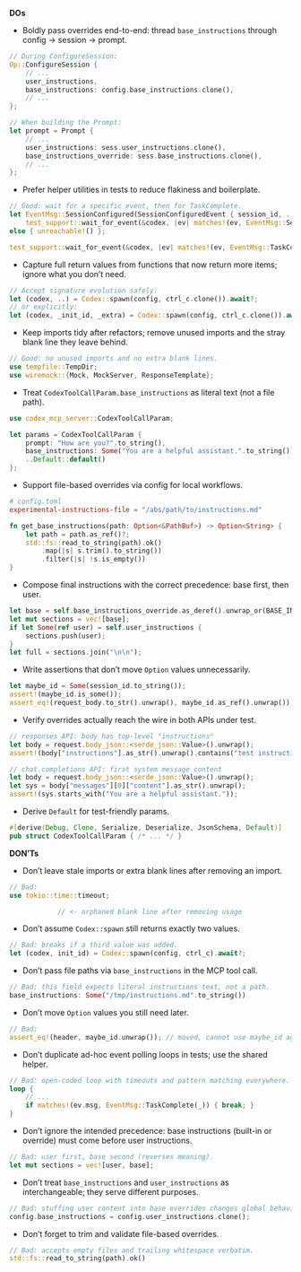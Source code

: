 **DOs**
- Boldly pass overrides end-to-end: thread `base_instructions` through config → session → prompt.
```rust
// During ConfigureSession:
Op::ConfigureSession {
    // ...
    user_instructions,
    base_instructions: config.base_instructions.clone(),
    // ...
};

// When building the Prompt:
let prompt = Prompt {
    // ...
    user_instructions: sess.user_instructions.clone(),
    base_instructions_override: sess.base_instructions.clone(),
    // ...
};
```

- Prefer helper utilities in tests to reduce flakiness and boilerplate.
```rust
// Good: wait for a specific event, then for TaskComplete.
let EventMsg::SessionConfigured(SessionConfiguredEvent { session_id, .. }) =
    test_support::wait_for_event(&codex, |ev| matches!(ev, EventMsg::SessionConfigured(_))).await
else { unreachable!() };

test_support::wait_for_event(&codex, |ev| matches!(ev, EventMsg::TaskComplete(_))).await;
```

- Capture full return values from functions that now return more items; ignore what you don’t need.
```rust
// Accept signature evolution safely:
let (codex, ..) = Codex::spawn(config, ctrl_c.clone()).await?;
// or explicitly:
let (codex, _init_id, _extra) = Codex::spawn(config, ctrl_c.clone()).await?;
```

- Keep imports tidy after refactors; remove unused imports and the stray blank line they leave behind.
```rust
// Good: no unused imports and no extra blank lines.
use tempfile::TempDir;
use wiremock::{Mock, MockServer, ResponseTemplate};
```

- Treat `CodexToolCallParam.base_instructions` as literal text (not a file path).
```rust
use codex_mcp_server::CodexToolCallParam;

let params = CodexToolCallParam {
    prompt: "How are you?".to_string(),
    base_instructions: Some("You are a helpful assistant.".to_string()),
    ..Default::default()
};
```

- Support file-based overrides via config for local workflows.
```toml
# config.toml
experimental-instructions-file = "/abs/path/to/instructions.md"
```
```rust
fn get_base_instructions(path: Option<&PathBuf>) -> Option<String> {
    let path = path.as_ref()?;
    std::fs::read_to_string(path).ok()
        .map(|s| s.trim().to_string())
        .filter(|s| !s.is_empty())
}
```

- Compose final instructions with the correct precedence: base first, then user.
```rust
let base = self.base_instructions_override.as_deref().unwrap_or(BASE_INSTRUCTIONS);
let mut sections = vec![base];
if let Some(ref user) = self.user_instructions {
    sections.push(user);
}
let full = sections.join("\n\n");
```

- Write assertions that don’t move `Option` values unnecessarily.
```rust
let maybe_id = Some(session_id.to_string());
assert!(maybe_id.is_some());
assert_eq!(request_body.to_str().unwrap(), maybe_id.as_ref().unwrap());
```

- Verify overrides actually reach the wire in both APIs under test.
```rust
// responses API: body has top-level "instructions"
let body = request.body_json::<serde_json::Value>().unwrap();
assert!(body["instructions"].as_str().unwrap().contains("test instructions"));

// chat.completions API: first system message content
let body = request.body_json::<serde_json::Value>().unwrap();
let sys = body["messages"][0]["content"].as_str().unwrap();
assert!(sys.starts_with("You are a helpful assistant."));
```

- Derive `Default` for test-friendly params.
```rust
#[derive(Debug, Clone, Serialize, Deserialize, JsonSchema, Default)]
pub struct CodexToolCallParam { /* ... */ }
```

**DON’Ts**
- Don’t leave stale imports or extra blank lines after removing an import.
```rust
// Bad:
use tokio::time::timeout;

            // <- orphaned blank line after removing usage
```

- Don’t assume `Codex::spawn` still returns exactly two values.
```rust
// Bad: breaks if a third value was added.
let (codex, init_id) = Codex::spawn(config, ctrl_c).await?;
```

- Don’t pass file paths via `base_instructions` in the MCP tool call.
```rust
// Bad: this field expects literal instructions text, not a path.
base_instructions: Some("/tmp/instructions.md".to_string())
```

- Don’t move `Option` values you still need later.
```rust
// Bad:
assert_eq!(header, maybe_id.unwrap()); // moved, cannot use maybe_id again
```

- Don’t duplicate ad-hoc event polling loops in tests; use the shared helper.
```rust
// Bad: open-coded loop with timeouts and pattern matching everywhere.
loop {
    // ...
    if matches!(ev.msg, EventMsg::TaskComplete(_)) { break; }
}
```

- Don’t ignore the intended precedence: base instructions (built-in or override) must come before user instructions.
```rust
// Bad: user first, base second (reverses meaning).
let mut sections = vec![user, base];
```

- Don’t treat `base_instructions` and `user_instructions` as interchangeable; they serve different purposes.
```rust
// Bad: stuffing user content into base overrides changes global behavior.
config.base_instructions = config.user_instructions.clone();
```

- Don’t forget to trim and validate file-based overrides.
```rust
// Bad: accepts empty files and trailing whitespace verbatim.
std::fs::read_to_string(path).ok()
```